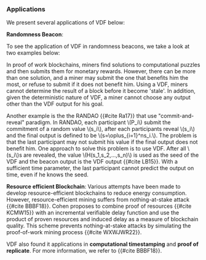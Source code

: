 ### Applications

We present several applications of VDF below:

**Randomness Beacon**:

To see the application of VDF in randomness beacons, we take a look at two examples below:

In proof of work blockchains, miners find solutions to computational puzzles and then submits them for monetary rewards. However, there can be more than one solution, and a miner may submit the one that benefits him the most, or refuse to submit if it does not benefit him. Using a VDF, miners cannot determine the result of a block before it become 'stale'. In addition, given the deterministic nature of VDF, a miner cannot choose any output other than the VDF output for his goal.

Another example is the the RANDAO {{#cite Ra17}} that use "commit-and-reveal" paradigm. In RANDAO, each participant \\(P_i\\) submit the commitment of a random value \\(s_i\\), after each participants reveal \\(s_i\\) and the final output is defined to be \\(s=\oplus_{i=1}^ns_i.\\). The problem is that the last participant may not submit his value if the final output does not benefit him.  One approach to solve this problem is to use VDF. After all \\(s_i\\)s are revealed, the value \\(H(s_1,s_2,...,s_n)\\) is used as the seed of the VDF and the beacon output is the VDF output {{#cite LB15}}. With a sufficient time parameter, the last participant cannot predict the output on time, even if he knows the seed.   

**Resource efficient Blockchain**: Various attempts have been made to develop resource-efficient blockchains to reduce energy consumption. However, resource-efficient mining suffers from nothing-at-stake attack {{#cite BBBF18}}. Cohen proposes to combine proof of resources {{#cite KCMW15}} with an incremental verifiable delay function and use the product of proven resources and
induced delay as a measure of blockchain quality. This scheme prevents nothing-at-stake attacks by simulating the proof-of-work mining process {{#cite WXWJWR22}}.

VDF also found it applications in **computational timestamping** and **proof of replicate**. For more information, we refer to {{#cite BBBF18}}.
